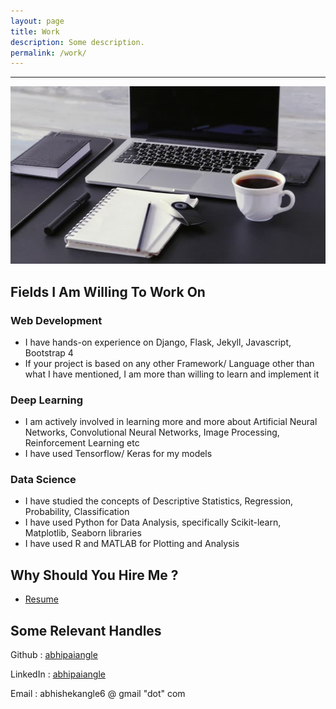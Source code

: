 ```yaml
---
layout: page
title: Work
description: Some description.
permalink: /work/
---
```

<hr>

![Work](/assets/img/work/work.jpg)

## Fields I Am Willing To Work On 

### Web Development

- I have hands-on experience on Django, Flask, Jekyll, Javascript, Bootstrap 4
- If your project is based on any other Framework/ Language other than what I have mentioned, I am more than willing to learn and implement it

### Deep Learning

- I am actively involved in learning more and more about Artificial Neural Networks, Convolutional Neural Networks, Image Processing, Reinforcement Learning etc
- I have used Tensorflow/ Keras for my models

### Data Science

- I have studied the concepts of Descriptive Statistics, Regression, Probability, Classification
- I have used Python for Data Analysis, specifically Scikit-learn, Matplotlib, Seaborn libraries
- I have used R and MATLAB for Plotting and Analysis

## Why Should You Hire Me ?

- [Resume](https://drive.google.com/file/d/1-MMNA9UdatRI_QpD_6ZSuqUctToAy2DM/view?usp=sharing)

## Some Relevant Handles

Github : [abhipaiangle](https://github.com/abhipaiangle)

LinkedIn : [abhipaiangle](https://www.linkedin.com/in/abhipaiangle/)

Email : abhishekangle6 @ gmail "dot" com


